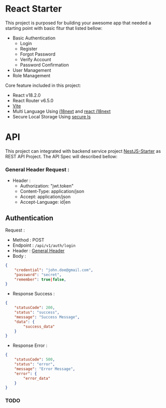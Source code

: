# React Starter

This project is purposed for building your awesome app that needed a starting point with basic fitur that listed bellow:

<ul>
    <li>Basic Authentication
        <ul>
            <li>Login</li>
            <li>Register</li>
            <li>Forgot Password</li>
            <li>Verify Account</li>
            <li>Password Confirmation</li>
        </ul>
    </li>
    <li>User Management</li>
    <li>Role Management</li>
</ul>
<p>Core feature included in this project:</p>
<ul>
    <li>React v18.2.0</li>
    <li>React Router v6.5.0</li>
    <li><a href="https://vitejs.dev/guide/" target="_blank">Vite</a></li>
    <li>Multi Language Using <a href="https://www.i18next.com" target="_blank">i18next</a> and <a href="https://react.i18next.com">react i18next</a> </li>
    <li>Secure Local Storage Using <a href="https://github.com/softvar/secure-ls" target="_blank">secure ls</a></li>
</ul>

# API

This project can integrated with backend service project <a href="https://github.com/indra-yana/nestjs-starter" target="__blank">NestJS-Starter</a> as REST API Project.
The API Spec will described bellow:

### General Header Request :
- Header :
    - Authorization: "jwt.token"
    - Content-Type: application/json
    - Accept: application/json
    - Accept-Language: id|en

## Authentication

Request :
- Method : POST
- Endpoint : `/api/v1/auth/login`
- Header : [General Header](#general-header-request)
- Body :

```json 
{
    "credential": "john.doe@gmail.com",
    "password": "secret",
    "remember": true|false,
}
```

- Response Success :

```json 
{
    "statusCode": 200,
    "status": "success",
    "message": "Success Message",
    "data": {
        "success_data"
    }
}
```

- Response Error :

```json 
{
    "statusCode": 500,
    "status": "error",
    "message": "Error Message",
    "error": {
        "error_data"
    }
}
```

### TODO
